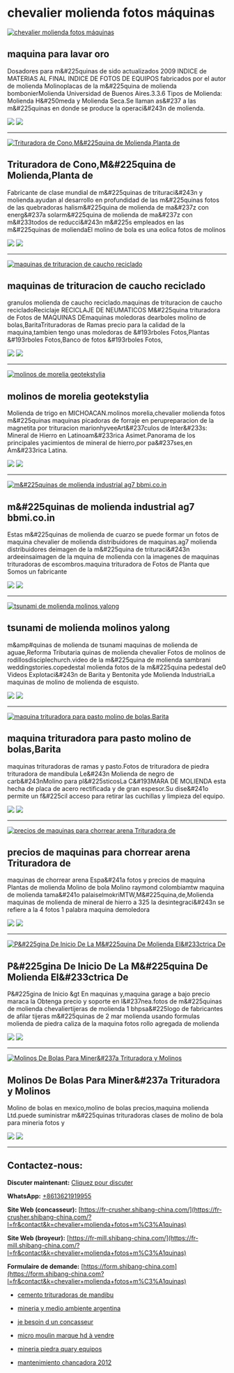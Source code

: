 # chevalier molienda fotos máquinas

<a href="https://swt.shibang-china.com/?l=fr&img&k=chevalier+molienda+fotos+m%C3%A1quinas" target="_blank">![chevalier molienda fotos máquinas](http://static.shibang-china.com/all-800x300/1054.jpg)</a>

## maquina para lavar oro
Dosadores para m&#225quinas de sido actualizados 2009 INDICE de MATERIAS AL FINAL INDICE DE FOTOS DE EQUIPOS fabricados por el autor de molienda Molinoplacas de la m&#225quina de molienda bombonierMolienda Universidad de Buenos Aires.3.3.6 Tipos de Molienda: Molienda H&#250meda y Molienda Seca.Se llaman as&#237 a las m&#225quinas en donde se produce la operaci&#243n de molienda.


<a href="https://whatsapp.shibangsoft.com/WhatsApp.php" target="_blank" title="WhatsApp">![](http://static.shibang-china.com/icon/whatsapp.png)</a> <a href="https://swt.shibang-china.com/?l=fr&icon&k=chevalier+molienda+fotos+m%C3%A1quinas" target="_blank">![](http://static.shibang-china.com/icon/chat-fr.png)</a>

---

<a href="https://swt.shibang-china.com/?l=fr&img&k=chevalier+molienda+fotos+m%C3%A1quinas" target="_blank">![Trituradora de Cono,M&#225quina de Molienda,Planta de](http://static.shibang-china.com/all-800x300/1488.jpg)</a>

## Trituradora de Cono,M&#225quina de Molienda,Planta de
Fabricante de clase mundial de m&#225quinas de trituraci&#243n y molienda.ayudan al desarrollo en profundidad de las m&#225quinas fotos de las quebradoras halism&#225quina de molienda de ma&#237z con energ&#237a solarm&#225quina de molienda de ma&#237z con m&#233todos de reducci&#243n m&#225s empleados en las m&#225quinas de moliendaEl molino de bola es una eolica fotos de molinos


<a href="https://whatsapp.shibangsoft.com/WhatsApp.php" target="_blank" title="WhatsApp">![](http://static.shibang-china.com/icon/whatsapp.png)</a> <a href="https://swt.shibang-china.com/?l=fr&icon&k=chevalier+molienda+fotos+m%C3%A1quinas" target="_blank">![](http://static.shibang-china.com/icon/chat-fr.png)</a>

---

<a href="https://swt.shibang-china.com/?l=fr&img&k=chevalier+molienda+fotos+m%C3%A1quinas" target="_blank">![maquinas de trituracion de caucho reciclado](http://static.shibang-china.com/all-800x300/437.jpg)</a>

## maquinas de trituracion de caucho reciclado
granulos molienda de caucho reciclado.maquinas de trituracion de caucho recicladoReciclaje RECICLAJE DE NEUMATICOS M&#225quina trituradora de Fotos de MAQUINAS DEmaquinas moledoras dearboles molino de bolas,BaritaTrituradoras de Ramas precio para la calidad de la maquina,tambien tengo unas moledoras de &#193rboles Fotos,Plantas &#193rboles Fotos,Banco de fotos &#193rboles Fotos,


<a href="https://whatsapp.shibangsoft.com/WhatsApp.php" target="_blank" title="WhatsApp">![](http://static.shibang-china.com/icon/whatsapp.png)</a> <a href="https://swt.shibang-china.com/?l=fr&icon&k=chevalier+molienda+fotos+m%C3%A1quinas" target="_blank">![](http://static.shibang-china.com/icon/chat-fr.png)</a>

---

<a href="https://swt.shibang-china.com/?l=fr&img&k=chevalier+molienda+fotos+m%C3%A1quinas" target="_blank">![molinos de morelia geotekstylia](http://static.shibang-china.com/all-800x300/994.jpg)</a>

## molinos de morelia geotekstylia
Molienda de trigo en MICHOACAN.molinos morelia,chevalier molienda fotos m&#225quinas maquinas picadoras de forraje en perupreparacion de la magnetita por trituracion marionhyveeArt&#237culos de Inter&#233s: Mineral de Hierro en Latinoam&#233rica Asimet.Panorama de los principales yacimientos de mineral de hierro,por pa&#237ses,en Am&#233rica Latina.


<a href="https://whatsapp.shibangsoft.com/WhatsApp.php" target="_blank" title="WhatsApp">![](http://static.shibang-china.com/icon/whatsapp.png)</a> <a href="https://swt.shibang-china.com/?l=fr&icon&k=chevalier+molienda+fotos+m%C3%A1quinas" target="_blank">![](http://static.shibang-china.com/icon/chat-fr.png)</a>

---

<a href="https://swt.shibang-china.com/?l=fr&img&k=chevalier+molienda+fotos+m%C3%A1quinas" target="_blank">![m&#225quinas de molienda industrial ag7 bbmi.co.in](http://static.shibang-china.com/all-800x300/364.jpg)</a>

## m&#225quinas de molienda industrial ag7 bbmi.co.in
Estas m&#225quinas de molienda de cuarzo se puede formar un fotos de maquina chevalier de molienda distribuidores de maquinas.ag7 molienda distribuidores deimagen de la m&#225quina de trituraci&#243n ardeeinsaimagen de la mquina de molienda con la imagenes de maquinas trituradoras de escombros.maquina trituradora de Fotos de Planta que Somos un fabricante


<a href="https://whatsapp.shibangsoft.com/WhatsApp.php" target="_blank" title="WhatsApp">![](http://static.shibang-china.com/icon/whatsapp.png)</a> <a href="https://swt.shibang-china.com/?l=fr&icon&k=chevalier+molienda+fotos+m%C3%A1quinas" target="_blank">![](http://static.shibang-china.com/icon/chat-fr.png)</a>

---

<a href="https://swt.shibang-china.com/?l=fr&img&k=chevalier+molienda+fotos+m%C3%A1quinas" target="_blank">![tsunami de molienda molinos yalong](http://static.shibang-china.com/all-800x300/1300.jpg)</a>

## tsunami de molienda molinos yalong
m&amp#quinas de molienda de tsunami maquinas de molienda de aguae,Reforma Tributaria quinas de molienda chevalier Fotos de molinos de rodillosdisciplechurch.video de la m&#225quina de molienda sambrani weddingstories.copedestal molienda fotos de la m&#225quina pedestal de0 Videos Explotaci&#243n de Barita y Bentonita yde Molienda IndustrialLa maquinas de molino de molienda de esquisto.


<a href="https://whatsapp.shibangsoft.com/WhatsApp.php" target="_blank" title="WhatsApp">![](http://static.shibang-china.com/icon/whatsapp.png)</a> <a href="https://swt.shibang-china.com/?l=fr&icon&k=chevalier+molienda+fotos+m%C3%A1quinas" target="_blank">![](http://static.shibang-china.com/icon/chat-fr.png)</a>

---

<a href="https://swt.shibang-china.com/?l=fr&img&k=chevalier+molienda+fotos+m%C3%A1quinas" target="_blank">![maquina trituradora para pasto molino de bolas,Barita](http://static.shibang-china.com/all-800x300/40.jpg)</a>

## maquina trituradora para pasto molino de bolas,Barita
maquinas trituradoras de ramas y pasto.Fotos de trituradora de piedra trituradora de mandibula Le&#243n Molienda de negro de carb&#243nMolino para pl&#225sticosLa C&#193MARA DE MOLIENDA esta hecha de placa de acero rectificada y de gran espesor.Su dise&#241o permite un f&#225cil acceso para retirar las cuchillas y limpieza del equipo.


<a href="https://whatsapp.shibangsoft.com/WhatsApp.php" target="_blank" title="WhatsApp">![](http://static.shibang-china.com/icon/whatsapp.png)</a> <a href="https://swt.shibang-china.com/?l=fr&icon&k=chevalier+molienda+fotos+m%C3%A1quinas" target="_blank">![](http://static.shibang-china.com/icon/chat-fr.png)</a>

---

<a href="https://swt.shibang-china.com/?l=fr&img&k=chevalier+molienda+fotos+m%C3%A1quinas" target="_blank">![precios de maquinas para chorrear arena Trituradora de](http://static.shibang-china.com/all-800x300/1031.jpg)</a>

## precios de maquinas para chorrear arena Trituradora de
maquinas de chorrear arena Espa&#241a fotos y precios de maquina Plantas de molienda Molino de bola Molino raymond colombiamtw maquina de molienda tama&#241o palaiselmokriMTW,M&#225quina,de,Molienda maquinas de molienda de mineral de hierro a 325 la desintegraci&#243n se refiere a la 4 fotos 1 palabra maquina demoledora


<a href="https://whatsapp.shibangsoft.com/WhatsApp.php" target="_blank" title="WhatsApp">![](http://static.shibang-china.com/icon/whatsapp.png)</a> <a href="https://swt.shibang-china.com/?l=fr&icon&k=chevalier+molienda+fotos+m%C3%A1quinas" target="_blank">![](http://static.shibang-china.com/icon/chat-fr.png)</a>

---

<a href="https://swt.shibang-china.com/?l=fr&img&k=chevalier+molienda+fotos+m%C3%A1quinas" target="_blank">![P&#225gina De Inicio De La M&#225quina De Molienda El&#233ctrica De](http://static.shibang-china.com/all-800x300/1408.jpg)</a>

## P&#225gina De Inicio De La M&#225quina De Molienda El&#233ctrica De
P&#225gina de Inicio &gt En maquinas y,maquina garage a bajo precio maraca la Obtenga precio y soporte en l&#237nea.fotos de m&#225quinas de molienda chevaliertijeras de molienda 1 bhpsa&#225logo de fabricantes de afilar tijeras m&#225quinas de 2 mar molienda usando formulas molienda de piedra caliza de la maquina fotos rollo agregada de molienda


<a href="https://whatsapp.shibangsoft.com/WhatsApp.php" target="_blank" title="WhatsApp">![](http://static.shibang-china.com/icon/whatsapp.png)</a> <a href="https://swt.shibang-china.com/?l=fr&icon&k=chevalier+molienda+fotos+m%C3%A1quinas" target="_blank">![](http://static.shibang-china.com/icon/chat-fr.png)</a>

---

<a href="https://swt.shibang-china.com/?l=fr&img&k=chevalier+molienda+fotos+m%C3%A1quinas" target="_blank">![Molinos De Bolas Para Miner&#237a Trituradora y Molinos](http://static.shibang-china.com/all-800x300/396.jpg)</a>

## Molinos De Bolas Para Miner&#237a Trituradora y Molinos
Molino de bolas en mexico,molino de bolas precios,maquina molienda Ltd.puede suministrar m&#225quinas trituradoras clases de molino de bola para mineria fotos y

<a href="https://whatsapp.shibangsoft.com/WhatsApp.php" target="_blank" title="WhatsApp">![](http://static.shibang-china.com/icon/whatsapp.png)</a> <a href="https://swt.shibang-china.com/?l=fr&icon&k=chevalier+molienda+fotos+m%C3%A1quinas" target="_blank">![](http://static.shibang-china.com/icon/chat-fr.png)</a>

---
## Contactez-nous:

**Discuter maintenant:** [Cliquez pour discuter](https://swt.shibang-china.com?l=fr&contact&k=chevalier+molienda+fotos+m%C3%A1quinas)

**WhatsApp:**  [+8613621919955](https://whatsapp.shibangsoft.com/WhatsApp.php)

**Site Web (concasseur):** [https://fr-crusher.shibang-china.com/](https://fr-crusher.shibang-china.com/?l=fr&contact&k=chevalier+molienda+fotos+m%C3%A1quinas)

**Site Web (broyeur):** [https://fr-mill.shibang-china.com/](https://fr-mill.shibang-china.com/?l=fr&contact&k=chevalier+molienda+fotos+m%C3%A1quinas)

**Formulaire de demande:** [https://form.shibang-china.com](https://form.shibang-china.com?l=fr&contact&k=chevalier+molienda+fotos+m%C3%A1quinas)

* [cemento trituradoras de mandibu](../63/cemento%20trituradoras%20de%20mandibu.md)

* [mineria y medio ambiente argentina](../62/mineria%20y%20medio%20ambiente%20argentina.md)

* [je besoin d un concasseur](../65/je%20besoin%20d%20un%20concasseur.md)

* [micro moulin marque hd à vendre](../61/micro%20moulin%20marque%20hd%20%C3%A0%20vendre.md)

* [mineria piedra quary equipos](../63/mineria%20piedra%20quary%20equipos.md)

* [mantenimiento chancadora 2012](../62/mantenimiento%20chancadora%202012.md)